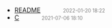   - [README]()<span style="padding-left:2em;color:orange"></span><span style="color:gray;font-size:.8em;padding-left:2em">2022-01-20 18:22</span>
  - [C](c)<span style="padding-left:2em;color:orange"></span><span style="color:gray;font-size:.8em;padding-left:2em">2021-07-06 18:10</span>
